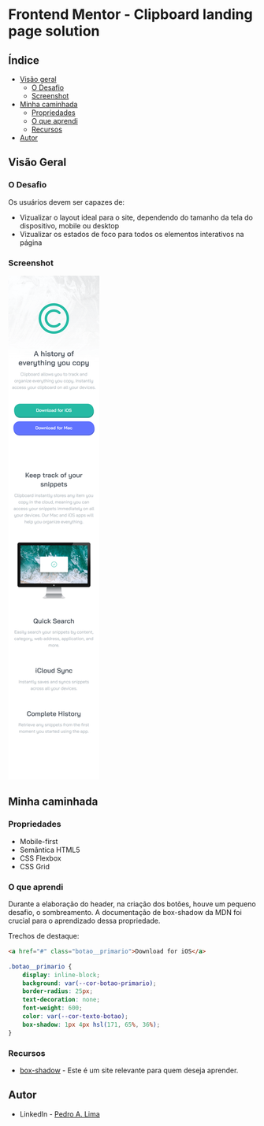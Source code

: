 # Frontend Mentor - Clipboard landing page solution 

## Índice

- [Visão geral](#visao-geral)
  - [O Desafio](#o-desafio)
  - [Screenshot](#screenshot)
- [Minha caminhada](#minha-caminhada)
  - [Propriedades](#propriedades)
  - [O que aprendi](#o-que-aprendi)
  - [Recursos](#recursos)
- [Autor](#autor)

## Visão Geral

### O Desafio

Os usuários devem ser capazes de:

- Vizualizar o layout ideal para o site, dependendo do tamanho da tela do dispositivo, mobile ou desktop
- Vizualizar os estados de foco para todos os elementos interativos na página

### Screenshot

![](./screenshot.png)

## Minha caminhada

### Propriedades

- Mobile-first
- Semântica HTML5
- CSS Flexbox
- CSS Grid


### O que aprendi

Durante a elaboração do header, na criação dos botões, houve um pequeno desafio, o sombreamento. A documentação de box-shadow da MDN foi crucial para o aprendizado dessa propriedade.

Trechos de destaque:

```html
<a href="#" class="botao__primario">Download for iOS</a>
```

```css
.botao__primario {
    display: inline-block;
    background: var(--cor-botao-primario);
    border-radius: 25px;
    text-decoration: none;
    font-weight: 600;
    color: var(--cor-texto-botao);
    box-shadow: 1px 4px hsl(171, 65%, 36%);
}
```

### Recursos

- [box-shadow](https://developer.mozilla.org/pt-BR/docs/Web/CSS/box-shadow) - Este é um site relevante para quem deseja aprender.

## Autor

- LinkedIn - [Pedro A. Lima](https://www.linkedin.com/in/pedrolima626/)
